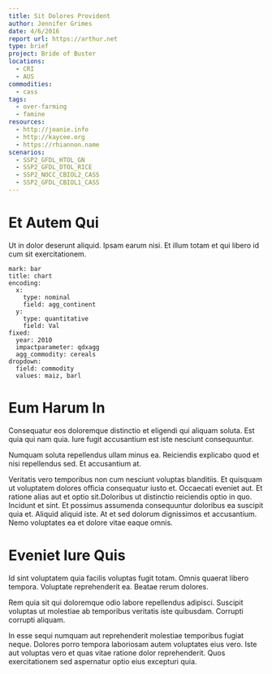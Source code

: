 ```yaml
---
title: Sit Dolores Provident
author: Jennifer Grimes
date: 4/6/2016
report url: https://arthur.net
type: brief
project: Bride of Buster
locations:
  - CRI
  - AUS
commodities:
  - cass
tags:
  - over-farming
  - famine
resources:
  - http://joanie.info
  - http://kaycee.org
  - https://rhiannon.name
scenarios:
  - SSP2_GFDL_HTOL_GN
  - SSP2_GFDL_DTOL_RICE
  - SSP2_NOCC_CBIOL2_CASS
  - SSP2_GFDL_CBIOL1_CASS
---
```

# Et Autem Qui
Ut in dolor deserunt aliquid. Ipsam earum nisi. Et illum totam et qui libero id cum sit exercitationem.

```vis
mark: bar
title: chart
encoding:
  x:
    type: nominal
    field: agg_continent
  y:
    type: quantitative
    field: Val
fixed:
  year: 2010
  impactparameter: qdxagg
  agg_commodity: cereals
dropdown:
  field: commodity
  values: maiz, barl
```

# Eum Harum In
Consequatur eos doloremque distinctio et eligendi qui aliquam soluta. Est quia qui nam quia. Iure fugit accusantium est iste nesciunt consequuntur.
 Numquam soluta repellendus ullam minus ea. Reiciendis explicabo quod et nisi repellendus sed. Et accusantium at.
 Veritatis vero temporibus non cum nesciunt voluptas blanditiis. Et quisquam ut voluptatem dolores officia consequatur iusto et. Occaecati eveniet aut. Et ratione alias aut et optio sit.Doloribus ut distinctio reiciendis optio in quo. Incidunt et sint. Et possimus assumenda consequuntur doloribus ea suscipit quia et. Aliquid aliquid iste. At et sed dolorum dignissimos et accusantium. Nemo voluptates ea et dolore vitae eaque omnis.

# Eveniet Iure Quis
Id sint voluptatem quia facilis voluptas fugit totam. Omnis quaerat libero tempora. Voluptate reprehenderit ea. Beatae rerum dolores.
 Rem quia sit qui doloremque odio labore repellendus adipisci. Suscipit voluptas ut molestiae ab temporibus veritatis iste quibusdam. Corrupti corrupti aliquam.
 In esse sequi numquam aut reprehenderit molestiae temporibus fugiat neque. Dolores porro tempora laboriosam autem voluptates eius vero. Iste aut voluptas vero et quas vitae ratione dolor reprehenderit. Quos exercitationem sed aspernatur optio eius excepturi quia.
